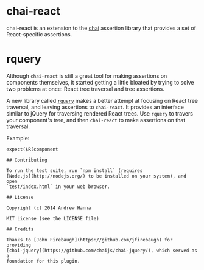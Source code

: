 # chai-react

chai-react is an extension to the [chai](http://chaijs.com/) assertion library that
provides a set of React-specific assertions.

# rquery

Although `chai-react` is still a great tool for making assertions on components
themselves, it started getting a little bloated by trying to solve two problems
at once: React tree traversal and tree assertions.

A new library called [`rquery`](https://github.com/percyhanna/rquery) makes a better
attempt at focusing on React tree traversal, and leaving assertions to `chai-react`.
It provides an interface similar to jQuery for traversing rendered React trees. Use
`rquery` to travers your component's tree, and then `chai-react` to make assertions
on that traversal.

Example:

```
expect($R(component

## Contributing

To run the test suite, run `npm install` (requires
[Node.js](http://nodejs.org/) to be installed on your system), and open
`test/index.html` in your web browser.

## License

Copyright (c) 2014 Andrew Hanna

MIT License (see the LICENSE file)

## Credits

Thanks to [John Firebaugh](https://github.com/jfirebaugh) for providing
[chai-jquery](https://github.com/chaijs/chai-jquery/), which served as a
foundation for this plugin.
